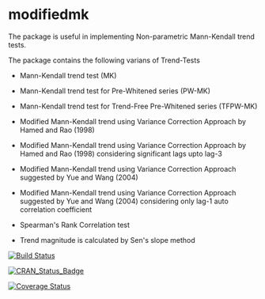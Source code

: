 # modifiedmk
The package is useful in implementing Non-parametric Mann-Kendall trend tests.

The package contains the following varians of Trend-Tests

- Mann-Kendall trend test (MK)

- Mann-Kendall trend test for Pre-Whitened series (PW-MK)

- Mann-Kendall trend test for Trend-Free Pre-Whitened series (TFPW-MK)

- Modified Mann-Kendall trend using Variance Correction Approach by Hamed and Rao (1998)

- Modified Mann-Kendall trend using Variance Correction Approach by Hamed and Rao (1998) considering significant lags upto lag-3

- Modified Mann-Kendall trend using Variance Correction Approach suggested by Yue and Wang (2004)

- Modified Mann-Kendall trend using Variance Correction Approach suggested by Yue and Wang (2004) considering only lag-1 auto correlation coefficient

- Spearman's Rank Correlation test

- Trend magnitude is calculated by Sen's slope method 


[![Build Status](https://travis-ci.org/patakamuri/modifiedmk.svg?branch=master)](https://travis-ci.org/patakamuri/modifiedmk)

[![CRAN_Status_Badge](http://www.r-pkg.org/badges/version/modifiedmk)](https://cran.r-project.org/package=modifiedmk)

[![Coverage Status](https://coveralls.io/repos/github/patakamuri/modifiedmk/badge.svg?branch=master)](https://coveralls.io/github/patakamuri/modifiedmk?branch=master)
